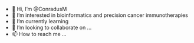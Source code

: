 - 👋 Hi, I’m @ConradusM
- 👀 I’m interested in bioinformatics and precision cancer immunotherapies
- 🌱 I’m currently learning 
- 💞️ I’m looking to collaborate on ...
- 📫 How to reach me ...

<!---
ConradusM/ConradusM is a ✨ special ✨ repository because its `README.md` (this file) appears on your GitHub profile.
You can click the Preview link to take a look at your changes.
--->
